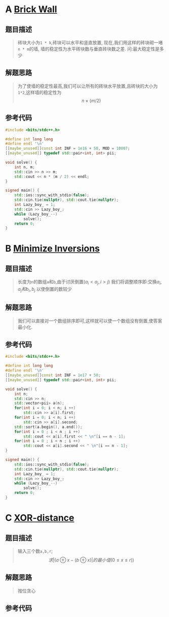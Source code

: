 # A [Brick Wall](https://codeforces.com/contest/1918/problem/A)

## 题目描述
>砖块大小为`1 * k`,砖块可以水平和竖直放置,
>现在,我们用这样的砖块砌一堵`n * m`的墙, 墙的稳定性为水平砖块数与垂直砖块数之差.
>问:最大稳定性是多少
## 解题思路
>  为了使墙的稳定性最高,我们可以让所有的砖块水平放置,且砖块的大小为`1*2`,这样墙的稳定性为
>  $$n \times (m / 2)$$
## 参考代码
```cpp
#include <bits/stdc++.h>

#define int long long
#define endl '\n'
[[maybe_unused]]const int INF = 1e16 + 50, MOD = 10007;
[[maybe_unused]] typedef std::pair<int, int> pii;

void solve() {
    int n, m;
    std::cin >> n >> m;
    std::cout << n * (m / 2) << endl;
}

signed main() {
    std::ios::sync_with_stdio(false);
    std::cin.tie(nullptr), std::cout.tie(nullptr);
    int Lazy_boy_ = 1;
    std::cin >> Lazy_boy_;
    while (Lazy_boy_--)
        solve();
    return 0;
}
```

# B [Minimize Inversions](https://codeforces.com/contest/1918/problem/B)

## 题目描述
>长度为`n`的数组`a`和`b`,由于讨厌倒置($a_{i}<a_{j},i >j$)
>我们将调整顺序即:交换$a_i,a_j和b_i,b_j$
>以使倒置的数较少
## 解题思路
>我们可以直接对一个数组排序即可,这样就可以使一个数组没有倒置,使答案最小化.

## 参考代码
```cpp
#include <bits/stdc++.h>

#define int long long
#define endl '\n'
[[maybe_unused]]const int INF = 1e17 + 50;
[[maybe_unused]] typedef std::pair<int, int> pii;

void solve() {
    int n;
    std::cin >> n;
    std::vector<pii> a(n);
    for(int i = 0; i < n; i ++)
        std::cin >> a[i].first;
    for(int i = 0; i < n; i ++)
        std::cin >> a[i].second;
    std::sort(a.begin(), a.end());
    for(int i = 0 ; i < n ; i ++)
        std::cout << a[i].first << " \n"[i == n - 1];
    for(int i = 0 ; i < n ; i ++)
        std::cout << a[i].second << " \n"[i == n - 1];
}

signed main() {
    std::ios::sync_with_stdio(false);
    std::cin.tie(nullptr), std::cout.tie(nullptr);
    int Lazy_boy_ = 1;
    std::cin >> Lazy_boy_;
    while (Lazy_boy_--)
        solve();
    return 0;
}
```
# C [XOR-distance](https://codeforces.com/contest/1918/problem/C)

## 题目描述
>输入三个数`a,b,r`;
>$$求|(a \oplus x - (b \oplus x)|的最小值(0 \le x \le r))$$
## 解题思路
> 按位贪心
> 

## 参考代码
```cpp

```
